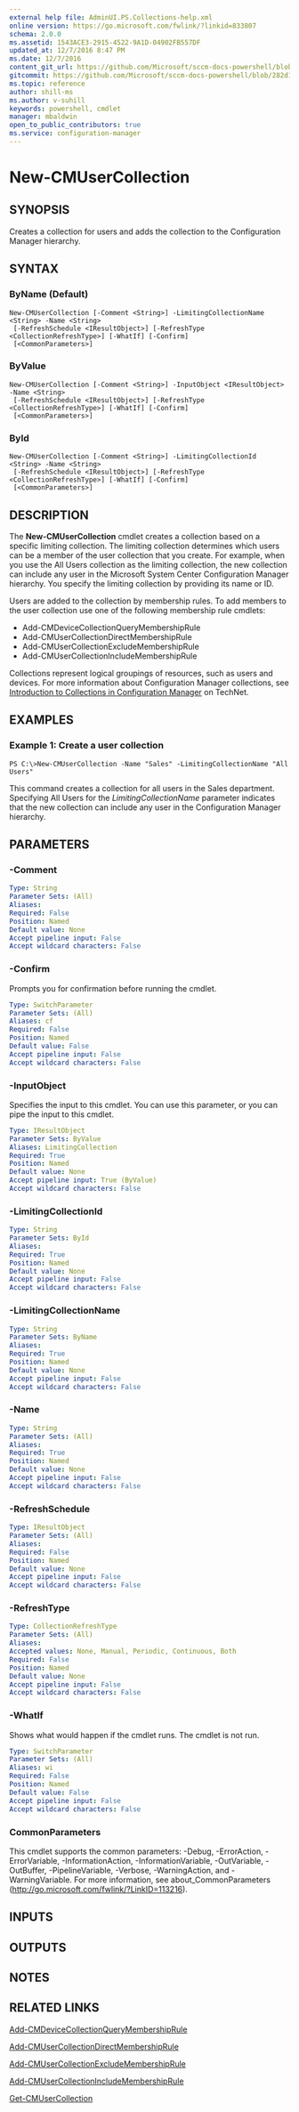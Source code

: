 ```yaml
---
external help file: AdminUI.PS.Collections-help.xml
online version: https://go.microsoft.com/fwlink/?linkid=833807
schema: 2.0.0
ms.assetid: 1543ACE3-2915-4522-9A1D-04902FB557DF
updated_at: 12/7/2016 8:47 PM
ms.date: 12/7/2016
content_git_url: https://github.com/Microsoft/sccm-docs-powershell/blob/live/sccm-cmdlets/ConfigurationManager/vlatest/New-CMUserCollection.md
gitcommit: https://github.com/Microsoft/sccm-docs-powershell/blob/282d10ca7ed3ddf1432b06182fee46c9e52563a4/sccm-cmdlets/ConfigurationManager/vlatest/New-CMUserCollection.md
ms.topic: reference
author: shill-ms
ms.author: v-suhill
keywords: powershell, cmdlet
manager: mbaldwin
open_to_public_contributors: true
ms.service: configuration-manager
---
```


# New-CMUserCollection

## SYNOPSIS
Creates a collection for users and adds the collection to the Configuration Manager hierarchy.

## SYNTAX

### ByName (Default)
```
New-CMUserCollection [-Comment <String>] -LimitingCollectionName <String> -Name <String>
 [-RefreshSchedule <IResultObject>] [-RefreshType <CollectionRefreshType>] [-WhatIf] [-Confirm]
 [<CommonParameters>]
```

### ByValue
```
New-CMUserCollection [-Comment <String>] -InputObject <IResultObject> -Name <String>
 [-RefreshSchedule <IResultObject>] [-RefreshType <CollectionRefreshType>] [-WhatIf] [-Confirm]
 [<CommonParameters>]
```

### ById
```
New-CMUserCollection [-Comment <String>] -LimitingCollectionId <String> -Name <String>
 [-RefreshSchedule <IResultObject>] [-RefreshType <CollectionRefreshType>] [-WhatIf] [-Confirm]
 [<CommonParameters>]
```

## DESCRIPTION
The **New-CMUserCollection** cmdlet creates a collection based on a specific limiting collection.
The limiting collection determines which users can be a member of the user collection that you create.
For example, when you use the All Users collection as the limiting collection, the new collection can include any user in the Microsoft System Center Configuration Manager hierarchy.
You specify the limiting collection by providing its name or ID.

Users are added to the collection by membership rules.
To add members to the user collection use one of the following membership rule cmdlets: 

- Add-CMDeviceCollectionQueryMembershipRule
- Add-CMUserCollectionDirectMembershipRule
- Add-CMUserCollectionExcludeMembershipRule
- Add-CMUserCollectionIncludeMembershipRule

Collections represent logical groupings of resources, such as users and devices.
For more information about Configuration Manager collections, see [Introduction to Collections in Configuration Manager](http://go.microsoft.com/fwlink/p/?LinkID=259433) on TechNet.

## EXAMPLES

### Example 1: Create a user collection
```
PS C:\>New-CMUserCollection -Name "Sales" -LimitingCollectionName "All Users"
```

This command creates a collection for all users in the Sales department.
Specifying All Users for the *LimitingCollectionName* parameter indicates that the new collection can include any user in the Configuration Manager hierarchy.

## PARAMETERS

### -Comment


```yaml
Type: String
Parameter Sets: (All)
Aliases: 
Required: False
Position: Named
Default value: None
Accept pipeline input: False
Accept wildcard characters: False
```

### -Confirm
Prompts you for confirmation before running the cmdlet.

```yaml
Type: SwitchParameter
Parameter Sets: (All)
Aliases: cf
Required: False
Position: Named
Default value: False
Accept pipeline input: False
Accept wildcard characters: False
```

### -InputObject
Specifies the input to this cmdlet. 
You can use this parameter, or you can pipe the input to this cmdlet. 

```yaml
Type: IResultObject
Parameter Sets: ByValue
Aliases: LimitingCollection
Required: True
Position: Named
Default value: None
Accept pipeline input: True (ByValue)
Accept wildcard characters: False
```

### -LimitingCollectionId


```yaml
Type: String
Parameter Sets: ById
Aliases: 
Required: True
Position: Named
Default value: None
Accept pipeline input: False
Accept wildcard characters: False
```

### -LimitingCollectionName


```yaml
Type: String
Parameter Sets: ByName
Aliases: 
Required: True
Position: Named
Default value: None
Accept pipeline input: False
Accept wildcard characters: False
```

### -Name


```yaml
Type: String
Parameter Sets: (All)
Aliases: 
Required: True
Position: Named
Default value: None
Accept pipeline input: False
Accept wildcard characters: False
```

### -RefreshSchedule


```yaml
Type: IResultObject
Parameter Sets: (All)
Aliases: 
Required: False
Position: Named
Default value: None
Accept pipeline input: False
Accept wildcard characters: False
```

### -RefreshType


```yaml
Type: CollectionRefreshType
Parameter Sets: (All)
Aliases: 
Accepted values: None, Manual, Periodic, Continuous, Both
Required: False
Position: Named
Default value: None
Accept pipeline input: False
Accept wildcard characters: False
```

### -WhatIf
Shows what would happen if the cmdlet runs.
The cmdlet is not run.

```yaml
Type: SwitchParameter
Parameter Sets: (All)
Aliases: wi
Required: False
Position: Named
Default value: False
Accept pipeline input: False
Accept wildcard characters: False
```

### CommonParameters
This cmdlet supports the common parameters: -Debug, -ErrorAction, -ErrorVariable, -InformationAction, -InformationVariable, -OutVariable, -OutBuffer, -PipelineVariable, -Verbose, -WarningAction, and -WarningVariable. For more information, see about_CommonParameters (http://go.microsoft.com/fwlink/?LinkID=113216).

## INPUTS

## OUTPUTS

## NOTES

## RELATED LINKS

[Add-CMDeviceCollectionQueryMembershipRule](xref:ConfigurationManager/vlatest/Add-CMDeviceCollectionQueryMembershipRule.md)

[Add-CMUserCollectionDirectMembershipRule](xref:ConfigurationManager/vlatest/Add-CMUserCollectionDirectMembershipRule.md)

[Add-CMUserCollectionExcludeMembershipRule](xref:ConfigurationManager/vlatest/Add-CMUserCollectionExcludeMembershipRule.md)

[Add-CMUserCollectionIncludeMembershipRule](xref:ConfigurationManager/vlatest/Add-CMUserCollectionIncludeMembershipRule.md)

[Get-CMUserCollection](xref:ConfigurationManager/vlatest/Get-CMUserCollection.md)


